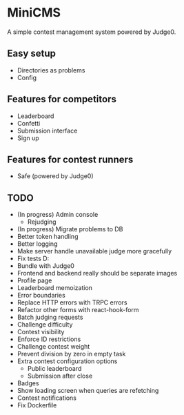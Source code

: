 # MiniCMS

A simple contest management system powered by Judge0.

## Easy setup

- Directories as problems
- Config

## Features for competitors

- Leaderboard
- Confetti
- Submission interface
- Sign up

## Features for contest runners

- Safe (powered by Judge0)

## TODO

- (In progress) Admin console
  - Rejudging
- (In progress) Migrate problems to DB
- Better token handling
- Better logging
- Make server handle unavailable judge more gracefully
- Fix tests D:
- Bundle with Judge0
- Frontend and backend really should be separate images
- Profile page
- Leaderboard memoization
- Error boundaries
- Replace HTTP errors with TRPC errors
- Refactor other forms with react-hook-form
- Batch judging requests
- Challenge difficulty
- Contest visibility
- Enforce ID restrictions
- Challenge contest weight
- Prevent division by zero in empty task
- Extra contest configuration options
  - Public leaderboard
  - Submission after close
- Badges
- Show loading screen when queries are refetching
- Contest notifications
- Fix Dockerfile
